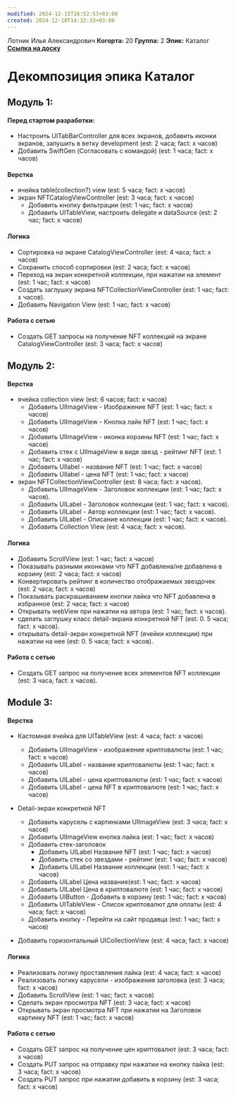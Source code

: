 ```yaml
---
modified: 2024-12-15T16:52:53+03:00
created: 2024-12-10T14:32:33+03:00
---
```

Лотник Илья Александрович
<b>Когорта:</b> 20
<b>Группа:</b> 2
<b>Эпик:</b> Каталог
<b>[Ссылка на доску](https://github.com/users/kintolayli/projects/3/views/1)</b>

# Декомпозиция эпика Каталог

## Модуль 1:


#### Перед стартом разработки:
- Настроить UITabBarController для всех экранов, добавить иконки экранов, запушить в ветку development (est: 2 часа; fact: x часов)
- Добавить SwiftGen (Согласовать с командой) (est: 1 часа; fact: x часов)

#### Верстка
- ячейка table(collection?) view (est: 5 часа; fact: x часов)
- экран NFTCatalogViewController  (est: 3 часа; fact: x часов)
    - Добавить кнопку фильтрации (est: 1 час; fact: x часов)
    - Добавить UITableView, настроить delegate и dataSource (est: 2 час; fact: x часов)
#### Логика
- Сортировка на экране CatalogViewController (est: 4 часа; fact: x часов)
- Сохранить способ сортировки (est: 2 часа; fact: x часов)
- Переход на экран конкретной коллекции, при нажатии на элемент (est: 1 час; fact: x часов)
- Создать заглушку экрана NFTСollectionViewController (est: 1 час; fact: x часов).
- Добавить Navigation View (est: 1 час; fact: x часов)
#### Работа с сетью
 - Создать GET запросы на получение NFT коллекций на экране CatalogViewController (est: 3 часа; fact: x часов)

## Модуль 2:


#### Верстка

- ячейка collection view (est: 6 часов; fact: x часов)
    - Добавить UIImageView - Изображение NFT (est: 1 час; fact: x часов)
    - Добавить UIImageView - Кнопка лайк NFT (est: 1 час; fact: x часов)
    - Добавить UIImageView - иконка корзины NFT (est: 1 час; fact: x часов)
    - Добавить стек с UIImageView в виде звезд - рейтинг NFT (est: 1 час; fact: x часов)
    - Добавить UIlabel - название NFT (est: 1 час; fact: x часов)
    - Добавить UIlabel - цена NFT (est: 1 час; fact: x часов)
- экран NFTСollectionViewController  (est: 8 часа; fact: x часов).
    - Добавить UIImageView - Заголовок коллекции (est: 1 час; fact: x часов).
    - Добавить UILabel - Заголовок коллекции (est: 1 час; fact: x часов). 
    - Добавить UILabel - Автор коллекции (est: 1 час; fact: x часов). 
    - Добавить UILabel - Описание коллекции (est: 1 час; fact: x часов). 
    - Добавить Collection View (est: 4 часа; fact: x часов). 
#### Логика

- Добавить ScrollView  (est: 1 час; fact: x часов)
- Показывать разными иконками что NFT добавлена/не добавлена в корзину (est: 2 часа; fact: x часов)
- Конвертировать рейтинг в количество отображаемых звездочек (est: 2 часа; fact: x часов)
- Показывать раскрашиванием кнопки лайка что NFT добавлена в избранное (est: 2 часа; fact: x часов)
- Открывать webView при нажатии на автора (est: 1 час; fact: x часов). 
- сделать заглушку класс detail-экрана конкретной NFT (est: 0. 5 часа; fact: x часов). 
- открывать detail-экран конкретной NFT (ячейки коллекции)  при нажатии на нее  (est: 0. 5 часа; fact: x часов). 
#### Работа с сетью

- Создать GET запрос на получение всех элементов NFT коллекции  (est: 3 часа; fact: x часов).

## Module 3:

#### Верстка

- Кастомная ячейка для UITableView  (est: 4 часа; fact: x часов)
    - Добавить UIImageView - изображение криптовалюты (est: 1 час; fact: x часов)
    - Добавить UILabel - название криптовалюты (est: 1 час; fact: x часов)
    - Добавить UILabel - цена криптовалюты (est: 1 час; fact: x часов)
    - Добавить UILabel - цена NFT в криптовалюте (est: 1 час; fact: x часов)
    
- Detail-экран конкретной NFT
    - Добавить карусель с картинками UIImageView (est: 3 часа; fact: x часов)
    - Добавить UIImageView кнопка лайка (est: 1 час; fact: x часов)
    - Добавить стек-заголовок
        - Добавить UILabel Название NFT (est: 1 час; fact: x часов)
        - Добавить стек со звездами - рейтинг (est: 1 час; fact: x часов)
        - Добавить UILabel Название коллекции (est: 1 час; fact: x часов)
    - Добавить UILabel Цена название(est: 1 час; fact: x часов)
    - Добавить UILabel Цена в криптовалюте (est: 1 час; fact: x часов)
    - Добавить UIButton - Добавить в корзину (est: 1 час; fact: x часов)
    -  Добавить UITableView - Список криптовалют для оплаты (est: 4 часа; fact: x часов)
    - Добавить кнопку - Перейти на сайт продавца (est: 1 час; fact: x часов)
- Добавить горизонтальный UICollectionView (est: 4 часа; fact: x часов)

#### Логика

- Реализовать логику проставления лайка (est: 4 часа; fact: x часов)
- Реализовать логику карусели - изображения заголовка (est: 3 часа; fact: x часов)
- Добавить ScrollView (est: 1 час; fact: x часов)
- Сделать экран просмотра NFT (est: 3 часа; fact: x часов)
- Открывать экран просмотра NFT при нажатии на Заголовок картинку NFT (est: 1 час; fact: x часов)
#### Работа с сетью

- Создать GET запрос на получение цен криптовалют (est: 3 часа; fact: x часов)
- Создать PUT запрос на отправку при нажатии на кнопку лайка (est: 3 часа; fact: x часов)
- Создать PUT запрос при нажатии добавить в корзину (est: 3 часа; fact: x часов)